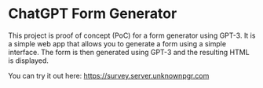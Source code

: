 # ChatGPT Form Generator

This project is proof of concept (PoC) for a form generator using GPT-3. It is a simple web app that allows you to generate a form using a simple interface. The form is then generated using GPT-3 and the resulting HTML is displayed.

You can try it out here: https://survey.server.unknownpgr.com
